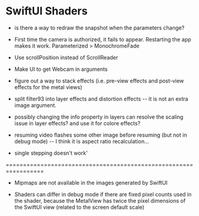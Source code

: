 #  SwiftUI Shaders

- is there a way to redraw the snapshot when the parameters change?

- First time the camera is authorized, it fails to appear.  Restarting the app makes it work.  Parameterized > MonochromeFade

- Use scrollPosition instead of ScrollReader

- Make UI to get Webcam in arguments

- figure out a way to stack effects (i.e. pre-view effects and post-view effects for the metal views)

- split filter93 into layer effects and distortion effects -- it is not an extra image argument.

- possibly changing the info property in layers can resolve the scaling issue in layer effects?  and use it for colore effects?

- resuming video flashes some other image before resuming (but not in debug mode) -- I think it is aspect ratio recalculation...

- single stepping doesn't work'

=================================================================

- Mipmaps are not available in the images generated by SwiftUI

- Shaders can differ in debug mode if there are fixed pixel counts used in the shader,
   because the MetalView has twice the pixel dimensions of the SwiftUI view (related to the screen default scale)

